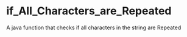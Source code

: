 # if_All_Characters_are_Repeated
A java function that checks if all characters in the string are Repeated
